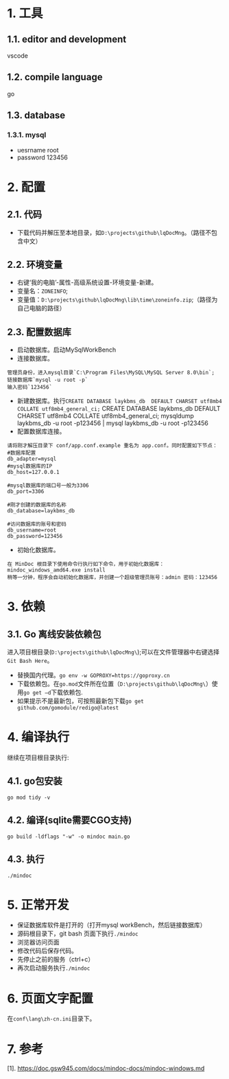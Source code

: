 # 1. 工具

## 1.1. editor and development

vscode

## 1.2. compile language
 
go

## 1.3. database

### 1.3.1. mysql
 
* uesrname root
* password 123456

# 2. 配置

## 2.1. 代码

* 下载代码并解压至本地目录，如`D:\projects\github\lqDocMng`。（路径不包含中文）

## 2.2. 环境变量

* 右键‘我的电脑’-属性-高级系统设置-环境变量-新建。
* 变量名：`ZONEINFO`;
* 变量值：`D:\projects\github\lqDocMng\lib\time\zoneinfo.zip`;（路径为自己电脑的路径）

## 2.3. 配置数据库

* 启动数据库。启动MySqlWorkBench
* 连接数据库。

```
管理员身份，进入mysql目录`C:\Program Files\MySQL\MySQL Server 8.0\bin`;
链接数据库`mysql -u root -p`
输入密码`123456`
```
* 新建数据库。执行`CREATE DATABASE laykbms_db  DEFAULT CHARSET utf8mb4 COLLATE utf8mb4_general_ci;`
CREATE DATABASE laykbms_db  DEFAULT CHARSET utf8mb4 COLLATE utf8mb4_general_ci;
mysqldump laykbms_db -u root -p123456  | mysql laykbms_db -u root -p123456
* 配置数据库连接。

```
请将刚才解压目录下 conf/app.conf.example 重名为 app.conf。同时配置如下节点：
#数据库配置
db_adapter=mysql
#mysql数据库的IP
db_host=127.0.0.1
        
#mysql数据库的端口号一般为3306
db_port=3306

#刚才创建的数据库的名称
db_database=laykbms_db

#访问数据库的账号和密码
db_username=root
db_password=123456
```

* 初始化数据库。

```
在 MinDoc 根目录下使用命令行执行如下命令，用于初始化数据库：
mindoc_windows_amd64.exe install
稍等一分钟，程序会自动初始化数据库，并创建一个超级管理员账号：admin 密码：123456
```

# 3. 依赖

## 3.1. Go 离线安装依赖包

进入项目根目录(`D:\projects\github\lqDocMng\`);可以在文件管理器中右键选择`Git Bash Here`。

* 替换国内代理。`go env -w GOPROXY=https://goproxy.cn`
* 下载依赖包。在`go.mod`文件所在位置（`D:\projects\github\lqDocMng\`）使用`go get –d`下载依赖包.
* 如果提示不是最新包，可按照最新包下载`go get github.com/gomodule/redigo@latest`

# 4. 编译执行

继续在项目根目录执行:

## 4.1. go包安装
`go mod tidy -v`

## 4.2. 编译(sqlite需要CGO支持)

`go build -ldflags "-w" -o mindoc main.go`

## 4.3. 执行

`./mindoc`

# 5. 正常开发

* 保证数据库软件是打开的（打开mysql workBench，然后链接数据库）
* 源码根目录下，git bash 页面下执行`./mindoc`
* 浏览器访问页面
* 修改代码后保存代码。
* 先停止之前的服务（ctrl+c）
* 再次启动服务执行`./mindoc`

# 6. 页面文字配置

在`conf\lang\zh-cn.ini`目录下。

# 7. 参考

[1]. https://doc.gsw945.com/docs/mindoc-docs/mindoc-windows.md